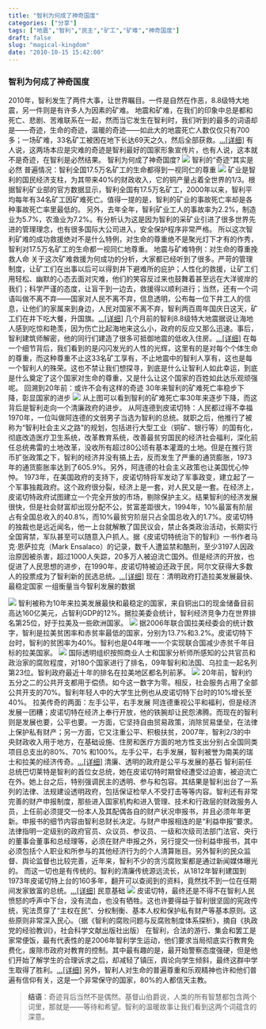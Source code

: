 ```yaml
---
title: "智利为何成了神奇国度"
categories: ["分享"]
tags: ["地震","智利","民主","矿工","矿难","神奇国度"]
draft: false
slug: "magical-kingdom"
date: "2010-10-15 15:42:00"
---
```


### 智利为何成了神奇国度


2010年，智利发生了两件大事，让世界瞩目。一件是自然在作恶，8.8级特大地震，另一件则是有许多人为因素的矿难。
地震和矿难，在我们的印象中总是都和死亡、悲剧、苦难联系在一起，然而当它发生在智利时，我们听到的最多的词语却是——奇迹，生命的奇迹，温暖的奇迹——如此大的地震死亡人数仅仅只有700多；一场矿难，33名矿工被困在地下长达69天之久，然后全部获救。<a href="http://view.news.qq.com/a/20101015/000001.htm" target="_blank">…[详细]</a>
有人说，这两场本应是灾难的奇迹是智利最好的国家形象宣传片，也有人说，这本就不是奇迹，在智利是必然结果。
智利为何成了神奇国度?
<img src="https://cdn.jsdelivr.net/gh/eallion/statics@blog/images/2010/10/15/3340807252.jpg" />
智利的“奇迹”其实是必然
普遍情况：智利全国17.5万名矿工的生命都得到一视同仁的尊重
<img src="https://cdn.jsdelivr.net/gh/eallion/statics@blog/images/2010/10/15/818244931.jpg" />
矿业是智利的国民经济支柱，为其带来40%的财政收入，它的铜产量占着全世界的1/3。根据智利矿业部的官方数据显示，智利全国有17.5万名矿工，2000年以来，智利平均每年有34名矿工因矿难死亡。值得一提的是，智利的矿业的事故死亡率却是各种事故死亡率里最低的。
另外，去年全年，智利矿业工人的事故率为2.2%，制造业为5.7%，农渔业为7.2%。有分析认为这是因为智利的采矿业引进了很多世界先进的管理理念，也有很多国际大公司进入，安全保护程序非常严格。
所以这次智利矿难的成功救援绝对不是什么特例，对生命的尊重绝不是聚光灯下才有的作秀，智利对17.5万名矿工的生命都一视同仁地尊重。
地震与矿难特例：对生命的尊重挽救人命
关于这次矿难救援为何成功的分析，大家都已经听到了很多。严苛的管理制度，让矿工们在出事以后可以得到井下避难所的庇护；人性化的救援，让矿工们用轻松、幽默的心态去面对灾难，他们的笑容反过来也鼓舞着甚至远在大洋彼岸的我们；科学严谨的态度，让盲干到一边去，救援得以顺利进行；当然，还有一个词语叫做不离不弃——国家对人民不离不弃，信息透明，公布每一位下井工人的信息，让他们的家属来到身边，人民对国家不离不弃，智利两百周年国庆日这天，矿工们在井下吃大餐，升国旗。<a href="http://view.news.qq.com/a/20101015/000002.htm" target="_blank">…[详细]</a>
几个月前的智利8.8级特大地震据说让海地人感到吃惊和艳羡，因为伤亡比起海地来这么小，政府的反应又那么迅速。事后，智利建筑师解密，他的同行们建造了很多可抵御地震的低收入住房。<a href="http://view.news.qq.com/a/20101015/000003.htm" target="_blank">…[详细]</a>
在每一个细节背后，我们看到的是闪闪发光的人性的光辉，这里有的是对每个个体生命的尊重，而这种尊重不止这33名矿工享有，不止地震中的智利人享有，这也是每一个智利人的殊荣。这也不禁让我们想探寻，到底是什么让智利人如此幸运，到底是什么奠定了这个国家对生命的尊重，又是什么让这个国家的百姓如此达乐观顽强呢。
回溯到20年前：或许不会有这样的奇迹
30年来智利的矿难死亡率稳步下降，彰显国家的进步
<img src="https://cdn.jsdelivr.net/gh/eallion/statics@blog/images/2010/10/15/2084961307.jpg" />
从上图可以看到智利的矿难死亡率30年来逐步下降，而这背后是智利走向一个清廉政府的进步。
从阿连德到皮诺切特：人民都过得不幸福
1970年，一位叫做阿连德的文弱男子当选为智利的总统。就职之后，他推行了被称为“智利社会主义之路”的规划，包括进行大型工业（铜矿、银行等）的国有化，彻底改造医疗卫生系统，改革教育系统，改善最贫穷国民的经济社会福利，深化前任总统弗雷的土地改革，没收所有超过80公顷有基本灌溉的土地。但是在推行货币扩张政策之下，智利的经济并没有搞上去，反而发生了严重的通货膨胀，1973年的通货膨胀率达到了605.9%。另外，阿连德的社会主义政策也让美国忧心忡忡。
1973年，在美国政府的支持下，皮诺切特将军发动了军事政变，建立起了一个军事独裁政府。这个政府很分裂，经济上是一套，对人民又是一套。在经济上，皮诺切特政府试图建立一个完全开放的市场，剔除保护主义。结果智利的经济发展很快，但是社会财富却出现分配不公，贫富差距很大，1994年，10%最富有阶层占有全国总收入的40.8%，而10%最贫穷阶层只占全国总收入的1.7%。皮诺切特的独裁也是远近闻名，他一上台就解散了国民议会，禁止各类政治活动，长期实行全国宵禁，军队甚至可以随意入户抓人。据《皮诺切特统治下的智利》一书作者马克·恩萨拉克（Mark Ensalaco）的记录，数千人遭监禁和酷刑，至少3197人因政治原因被杀害，超过1000人失踪，20多万人被迫流亡国外。但是经济的开放，也促进了人民思想的进步，在1990年，皮诺切特被迫还政于民，阿尔文获得大多数人的投票成为了智利新的民选总统。<a href="http://view.news.qq.com/a/20101015/000004.htm" target="_blank">…[详细]</a>
现在：清明政府打造拉美发展最快、最稳定国家
一组衡量当今智利发展的数据

<img src="https://cdn.jsdelivr.net/gh/eallion/statics@blog/images/2010/10/15/2607172127.png" />
智利被称为10年来拉美发展最快和最稳定的国家，来自铜出口的现金储备目前高达160亿美元，占智利GDP的12%。据拉美委会统计，智利经济竞争力在世界排名第25位，好于拉美及一些欧洲国家。
<img src="https://cdn.jsdelivr.net/gh/eallion/statics@blog/images/2010/10/15/3934607973.png" />
据2006年联合国拉美经委会的统计数字，智利是拉美贫困率和赤贫率最低的国家，分别为13.7%和3.2%。皮诺切特下台时，智利的贫困率为40%。智利也是04年唯一一个实现联合国减少赤贫千年目标的拉美国家。
<img src="https://cdn.jsdelivr.net/gh/eallion/statics@blog/images/2010/10/15/3436656207.png" />
国际透明组织按照商业人士和国家分析师所感知的公共官员和政治家的腐败程度，对180个国家进行了排名，09年智利和法国、乌拉圭一起名列第23位。智利政府最近十年的排名在拉美地区都名列前茅。
<img src="https://cdn.jsdelivr.net/gh/eallion/statics@blog/images/2010/10/15/2295432666.png" />
20年前，智利约五分之二的公共开支都用于偿债。如今这一数字为零。相反，社会服务占用了全部公共开支的70%。智利年轻人中的大学生比例也从皮诺切特下台时的10%增长至40%。
拉美传奇的两面：左手公平，右手发展
阿连德重视公平和福利，但是经济发展一团糟；皮诺切特在经济上奉行开放，他的铁腕却让民怨沸腾。而现在的智利则是发展也要，公平也要。一方面，它坚持自由贸易政策，消除贸易堡垒，在法律上保护私有财产；另一方面，它又注重公平、积极扶贫，2007年，智利2/3的中央财政收入用于地方，在基础设施、住房和医疗方面的地方性支出分别占全国同类项目总支出的80%、70% 和100%。左手公平，右手发展，智利被誉为南美的瑞士和拉美的经济传奇。<a href="http://view.news.qq.com/a/20101015/000005.htm" target="_blank">…[详细]</a>
清廉、透明的政府是公平与发展的基石
智利前任总统巴切莱特是智利的首位女总统，她在皮诺切特时期曾经遭受过迫害，被迫流亡在外。她上台之后，特别强调民主的透明、参与和包容。其结果是智利出台了一系列的法律、法规建设透明政府，包括保证检举人不受打击等等内容。智利还有非常完善的财产申报制度，那些进入国家机构和进入管理、技术和行政层的财政服务人员，上任前必须提交一份本人及其配偶各自的财产状况申报书，并且必须年年更新。申报书的细节内容由智利总财长决定。与财产申报相连的是“利益申报”要求。法律指明一定级别的政府官员、众议员、参议员、一级和次级司法部门法官、央行的董事会董事和总经理等，必须在财产申报之外，另行提交一份利益申报书，其中必须包括个人职业和所参与的其他经济行为的个人清算账目。另外智利的民众监督、舆论监督也比较完善，近年来，智利不少的贪污腐败案都是通过新闻媒体曝光的。
而这一切也是有传统的。智利的清廉传统源远流长，从1812年智利建国到1973年皮诺切特上台的160多年，翻开可以查阅到的资料，竟然找不到一位在任期间发家致富的总统。<a href="http://view.news.qq.com/a/20101015/000006.htm" target="_blank">…[详细]</a>
民意基础
<img src="https://cdn.jsdelivr.net/gh/eallion/statics@blog/images/2010/10/15/1402448549.jpg" />
皮诺切特，最终还是不得不在智利人民愤怒的呼声中下台，没有流血，也没有牺牲。这也许要得益于智利很坚固的宪政传统，宪法贯穿了“主权在民”、分权制衡、基本人权和保护私有财产等基本原则。这些原则非常深入民心。（据《智利的腐败问题与反腐败制度体系探析》，摘自《执政党的经验教训》，社会科学文献出版社出版）
在智利，合法的游行、集会和罢工是家常便饭，最有代表性的是2006年智利学生运动，他们要求当局彻底实行教育免费化，废除市政府对教育的控制。其中最有趣的是，最开始警察态度强硬，但是他们开始了解学生的合理诉求之后，却减轻了镇压，舆论向学生倾斜，最终这群中学生取得了胜利。<a href="http://view.news.qq.com/a/20101015/000007.htm" target="_blank">…[详细]</a>
另外，智利人对生命的普遍尊重和乐观精神也许和他们普遍有信仰有关，这是一个非常保守的国家，80%的人都信天主教。

<blockquote><b>结语</b>：奇迹背后当然不是偶然。基督山伯爵说，人类的所有智慧都包含两个词里，那就是——等待和希望。智利的温暖故事让我们看到这两个词蕴含的深意。
</blockquote>
